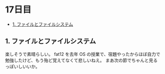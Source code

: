 # 17日目

<!-- mtoc-start -->

- [1. ファイルとファイルシステム](#1-ファイルとファイルシステム)

<!-- mtoc-end -->

## 1. ファイルとファイルシステム

楽しそうで素晴らしい。
fat12 を去年 OS の授業で、宿題やったからほぼ自力で勉強したけど、もう殆ど覚えてなくて悲しいねえ。
まあ次の節でちゃんと見るっぽいしいいか。
